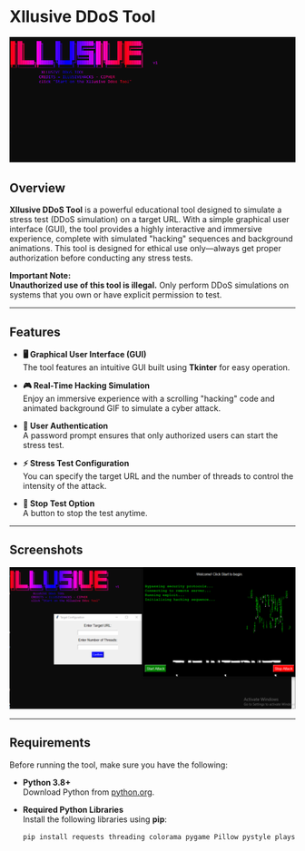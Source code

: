 # Xllusive DDoS Tool

![Banner](banner.png)

## Overview

**Xllusive DDoS Tool** is a powerful educational tool designed to simulate a stress test (DDoS simulation) on a target URL. With a simple graphical user interface (GUI), the tool provides a highly interactive and immersive experience, complete with simulated "hacking" sequences and background animations. This tool is designed for ethical use only—always get proper authorization before conducting any stress tests.

**Important Note:**  
**Unauthorized use of this tool is illegal.** Only perform DDoS simulations on systems that you own or have explicit permission to test.

---

## Features

- **🖥️ Graphical User Interface (GUI)**  
  The tool features an intuitive GUI built using **Tkinter** for easy operation.

- **🎮 Real-Time Hacking Simulation**  
  Enjoy an immersive experience with a scrolling "hacking" code and animated background GIF to simulate a cyber attack.

- **🔐 User Authentication**  
  A password prompt ensures that only authorized users can start the stress test.

- **⚡ Stress Test Configuration**  
  You can specify the target URL and the number of threads to control the intensity of the attack.

- **🛑 Stop Test Option**  
  A button to stop the test anytime.

---

## Screenshots

![GUI Screenshot](screenshot1.png)

---

## Requirements

Before running the tool, make sure you have the following:

- **Python 3.8+**  
  Download Python from [python.org](https://www.python.org/downloads/).

- **Required Python Libraries**  
  Install the following libraries using **pip**:

  ```bash
  pip install requests threading colorama pygame Pillow pystyle playsound aiohttp multiprocess
